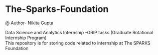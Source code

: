 # The-Sparks-Foundation
@ Author- Nikita Gupta                                           
                               
Data Science and Analytics Internship -GRIP tasks (Graduate Rotational Internship Program)                                                                  
This repository is for storing code related to internship at The SPARKS Foundation

